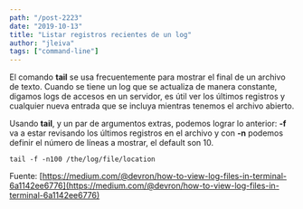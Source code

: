 ```yaml
---
path: "/post-2223"
date: "2019-10-13"
title: "Listar registros recientes de un log"
author: "jleiva"
tags: ["command-line"]
---
```


El comando **tail** se usa frecuentemente para mostrar el final de un archivo de texto. Cuando se tiene un log que se actualiza de manera constante, digamos logs de accesos en un servidor, es &uacute;til ver los &uacute;ltimos registros y cualquier nueva entrada que se incluya mientras tenemos el archivo abierto.

Usando **tail**, y un par de argumentos extras, podemos lograr lo anterior: **-f** va a estar revisando los &uacute;ltimos registros en el archivo y con **-n** podemos definir el n&uacute;mero de l&iacute;neas a mostrar, el default son 10.

```
tail -f -n100 /the/log/file/location
```

Fuente: [https://medium.com/@devron/how-to-view-log-files-in-terminal-6a1142ee6776](https://medium.com/@devron/how-to-view-log-files-in-terminal-6a1142ee6776)
